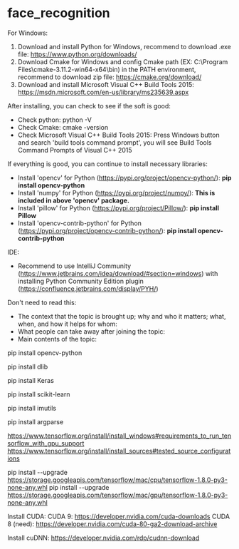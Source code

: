 # face_recognition

For Windows:
1. Download and install Python for Windows, recommend to download .exe file: https://www.python.org/downloads/
2. Download Cmake for Windows and config Cmake path (EX: C:\Program Files\cmake-3.11.2-win64-x64\bin) in the PATH environment, recommend to download zip file: https://cmake.org/download/
3. Download and install Microsoft Visual C++ Build Tools 2015: https://msdn.microsoft.com/en-us/library/ms235639.aspx


After installing, you can check to see if the soft is good:
- Check python: python -V
- Check Cmake: cmake -version
- Check Microsoft Visual C++ Build Tools 2015: Press Windows button and search 'build tools command prompt', you will see Build Tools Command Prompts of Visual C++ 2015


If everything is good, you can continue to install necessary libraries:
- Install 'opencv' for Python (https://pypi.org/project/opencv-python/): **pip install opencv-python**
- Install 'numpy' for Python (https://pypi.org/project/numpy/): **This is included in above 'opencv' package.**
- Install 'pillow' for Python (https://pypi.org/project/Pillow/): **pip install Pillow**
- Install 'opencv-contrib-python' for Python (https://pypi.org/project/opencv-contrib-python/): **pip install opencv-contrib-python**

IDE:
- Recommend to use IntelliJ Community (https://www.jetbrains.com/idea/download/#section=windows) with installing Python Community Edition plugin (https://confluence.jetbrains.com/display/PYH/)


Don't need to read this:
- The context that the topic is brought up; why and who it matters; what, when, and how it helps for whom:
- What people can take away after joining the topic:
- Main contents of the topic:

pip install opencv-python

pip install dlib

pip install Keras

pip install scikit-learn

pip install imutils

pip install argparse

https://www.tensorflow.org/install/install_windows#requirements_to_run_tensorflow_with_gpu_support
https://www.tensorflow.org/install/install_sources#tested_source_configurations

pip install --upgrade https://storage.googleapis.com/tensorflow/mac/cpu/tensorflow-1.8.0-py3-none-any.whl
pip install --upgrade https://storage.googleapis.com/tensorflow/mac/gpu/tensorflow-1.8.0-py3-none-any.whl

Install CUDA:
CUDA 9: https://developer.nvidia.com/cuda-downloads
CUDA 8 (need): https://developer.nvidia.com/cuda-80-ga2-download-archive

Install cuDNN: https://developer.nvidia.com/rdp/cudnn-download
